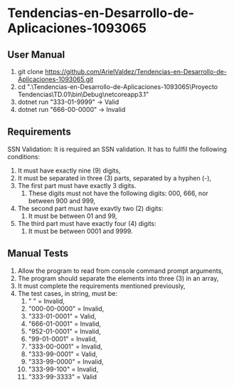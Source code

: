 # Tendencias-en-Desarrollo-de-Aplicaciones-1093065
## User Manual
1. git clone https://github.com/ArielValdez/Tendencias-en-Desarrollo-de-Aplicaciones-1093065.git
2. cd ".\Tendencias-en-Desarrollo-de-Aplicaciones-1093065\Proyecto Tendencias\TD.01\bin\Debug\netcoreapp3.1"
4. dotnet run "333-01-9999" -> Valid
5. dotnet run "666-00-0000" -> Invalid

## Requirements
SSN Validation: It is required an SSN validation.
It has to fullfil the following conditions:
1. It must have exactly nine (9) digits,
2. It must be separated in three (3) parts, separated by a hyphen (-),
3. The first part must have exactly 3 digits.
    1. These digits must not have the following digits: 000, 666, nor between 900 and 999,
4. The second part must have exavtly two (2) digits:
    1. It must be between 01 and 99,
5. The third part must have exactly four (4) digits:
    1. It must be between 0001 and 9999.

## Manual Tests
1. Allow the program to read from console command prompt arguments,
2. The program should separate the elements into three (3) in an array,
3. It must complete the requirements mentioned previously,
4. The test cases, in string, must be:
    1. " " = Invalid, 
    2. "000-00-0000" = Invalid,
    3. "333-01-0001" = Valid, 
    4. "666-01-0001" = Invalid, 
    5. "952-01-0001" = Invalid, 
    6. "99-01-0001" = Invalid,
    7. "333-00-0001" = Invalid, 
    8. "333-99-0001" = Valid,
    9. "333-99-0000" = Invalid,
    10. "333-99-100" = Invalid,
    11. "333-99-3333" = Valid
